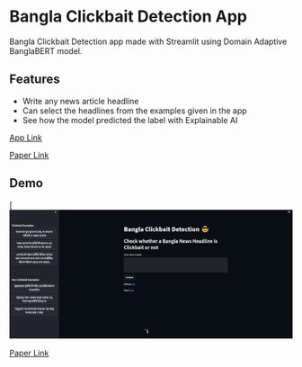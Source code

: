 # Bangla Clickbait Detection App
Bangla Clickbait Detection app made with Streamlit using Domain Adaptive BanglaBERT model.

## Features
- Write any news article headline
- Can select the headlines from the examples given in the app
- See how the model predicted the label with Explainable AI

[App Link](https://banglaclickbert.streamlit.app/)

[Paper Link](https://)
## Demo
 [![Alt text](https://raw.githubusercontent.com/samanjoy2/banglaclickbert/main/demo.gif)


[Paper Link](https://)
